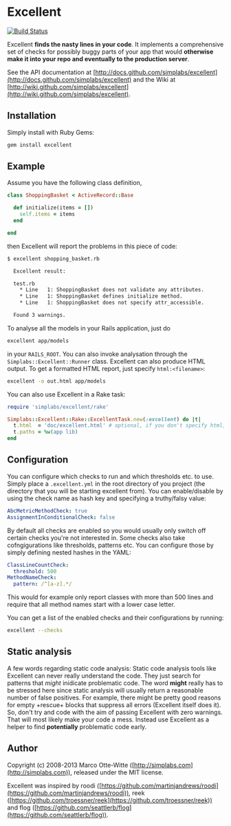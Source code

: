 Excellent
=========

[![Build Status](https://travis-ci.org/simplabs/excellent.png)](https://travis-ci.org/simplabs/excellent)

Excellent **finds the nasty lines in your code**. It implements a comprehensive set of checks for possibly
buggy parts of your app that would **otherwise make it into your repo and eventually to the production server**.

See the API documentation at [http://docs.github.com/simplabs/excellent](http://docs.github.com/simplabs/excellent)
and the Wiki at [http://wiki.github.com/simplabs/excellent](http://wiki.github.com/simplabs/excellent).

Installation
------------

Simply install with Ruby Gems:

```bash
gem install excellent
```

Example
-------

Assume you have the following class definition,

```ruby
class ShoppingBasket < ActiveRecord::Base

  def initialize(items = [])
    self.items = items
  end

end
````

then Excellent will report the problems in this piece of code:

```bash
$ excellent shopping_basket.rb

  Excellent result:

  test.rb
    * Line   1: ShoppingBasket does not validate any attributes.
    * Line   1: ShoppingBasket defines initialize method.
    * Line   1: ShoppingBasket does not specify attr_accessible.

  Found 3 warnings.
```

To analyse all the models in your Rails application, just do

```bash
excellent app/models
```

in your `RAILS_ROOT`. You can also invoke analysation through the `Simplabs::Excellent::Runner` class.
Excellent can also produce HTML output. To get a formatted HTML report, just specify `html:<filename>`:

```bash
excellent -o out.html app/models
```

You can also use Excellent in a Rake task:

```ruby
require 'simplabs/excellent/rake'

Simplabs::Excellent::Rake::ExcellentTask.new(:excellent) do |t|
  t.html  = 'doc/excellent.html' # optional, if you don't specify html, output will be written to $stdout
  t.paths = %w(app lib)
end
```

Configuration
-------------

You can configure which checks to run and which thresholds etc. to use. Simply place a `.excellent.yml` in the
root directory of you project (the directory that you will be starting excellent from). You can enable/disable
by using the check name as hash key and specifying a truthy/falsy value:

```yaml
AbcMetricMethodCheck: true
AssignmentInConditionalCheck: false
```

By default all checks are enabled so you would usually only switch off certain checks you're not interested in.
Some checks also take cofngigurations like thresholds, patterns etc. You can configure those by simply defining
nested hashes in the YAML:

```yaml
ClassLineCountCheck:
  threshold: 500
MethodNameCheck:
  pattern: /^[a-z].*/
```

This would for example only report classes with more than 500 lines and require that all method names start
with a lower case letter.

You can get a list of the enabled checks and their configurations by running:

```bash
excellent --checks
```

Static analysis
---------------

A few words regarding static code analysis: Static code analysis tools like Excellent can never really
understand the code. They just search for patterns that *might* inidicate problematic code. The word **might**
really has to be stressed here since static analysis will usually return a reasonable number of false
positives. For example, there might be pretty good reasons for empty +rescue+ blocks that suppress all
errors (Excellent itself does it). So, don't try and code with the aim of passing Excellent with zero warnings.
That will most likely make your code a mess. Instead use Excellent as a helper to find **potentially**
problematic code early.

Author
------

Copyright (c) 2008-2013 Marco Otte-Witte ([http://simplabs.com](http://simplabs.com)), released under the MIT license.

Excellent was inspired by roodi ([https://github.com/martinjandrews/roodi](https://github.com/martinjandrews/roodi)), reek ([https://github.com/troessner/reek](https://github.com/troessner/reek)) and flog ([https://github.com/seattlerb/flog](https://github.com/seattlerb/flog)).
